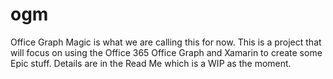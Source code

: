 # ogm
Office Graph Magic is what we are calling this for now. This is a project that will focus on using the Office 365 Office Graph and Xamarin to create some Epic stuff. Details are in the Read Me which is a WIP as the moment. 

